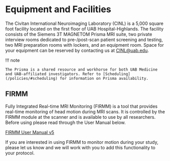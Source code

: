 # Equipment and Facilities

The Civitan International Neuroimaging Laboratory (CINL) is a 5,000 square foot facility located on the first floor of UAB Hospital-Highlands. The facility consists of the Siemens 3T MAGNETOM Prisma MRI suite, two private interview rooms dedicated to pre-/post-scan patient screening and testing, two MRI preparation rooms with lockers, and an equipment room. Space for your equipment can be reserved by contacting us at [CINL@uab.edu](mailto:cinl@uab.edu).

!!! note

    The Prisma is a shared resource and workhorse for both UAB Medicine and UAB-affiliated investigators. Refer to [Scheduling](/policies/#scheduling) for information on Prisma availability.

## FIRMM

Fully Integrated Real-time MRI Monitoring (FIRMM) is a tool that provides real-time monitoring of head motion during MRI scans. It is controlled by the FIRMM module at the scanner and is available to use by all researchers. Before using please read through the User Manual below.

[FIRMM User Manual v5](res/FIRMM_v5_User_Manual_Siemens_rev_12.pdf)

If you are interested in using FIRMM to monitor motion during your study, please let us know and we will work with you to add this functionality to your protocol.